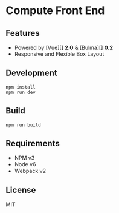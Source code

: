 # Compute Front End
## Features

* Powered by [Vue][] **2.0** & [Bulma][] **0.2**
* Responsive and Flexible Box Layout

## Development
```
npm install
npm run dev
```

## Build
```
npm run build
```

## Requirements

* NPM v3
* Node v6
* Webpack v2

## License

MIT
